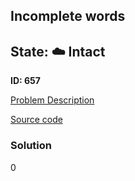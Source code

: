 ## Incomplete words

## State: :cloud: **Intact**

**ID: 657**

[Problem Description](https://projecteuler.net/problem=657)

[Source code](main.cpp)

### Solution
0